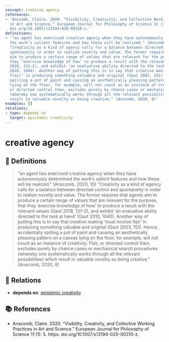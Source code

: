 ```yaml
---
concept: creative agency
references:
- 'Anscomb, Claire. 2020. “Visibility, Creativity, and Collective Working Practices
  in Art and Science.” European Journal for Philosophy of Science 11 (1): 5. https:
  doi.org/10.1007/s13194-020-00310-z.'
definitions:
- '"an agent has exercised creative agency when they have autonomously determined
  the work’s salient features and how these will be realized." (Anscomb, 2020, 10)
  "Creativity as a kind of agency calls for a balance between directed control and
  spontaneity in order to realize novelty and value. The former requires that agents
  aim to produce a certain range of values that are relevant for the purpose, that
  they ‘exercise knowledge of how’ to produce a result with the relevant values (Gaut
  2018, 131–2), and exhibit ‘an evaluative ability directed to the task at hand’ (Gaut
  2010, 1040). Another way of putting this is to say that creative making ‘must involve
  flair’ in producing something valuable and original (Gaut 2003, 151). Hence, accidentally
  spilling a pot of paint and causing an aesthetically pleasing pattern on a canvas
  lying on the floor, for example, will not count as an instance of creativity. Flair,
  or directed control then, excludes purely by chance cases or mechanical search procedures
  (whereby one systematically works through all the relevant possibilities) which
  result in valuable novelty as being creative." (Anscomb, 2020, 8)'
examples: []
relations:
- type: depends on
  target: epistemic creativity
---
```


# creative agency

## 📖 Definitions

> "an agent has exercised creative agency when they have autonomously determined the work’s salient features and how these will be realized." (Anscomb, 2020, 10) "Creativity as a kind of agency calls for a balance between directed control and spontaneity in order to realize novelty and value. The former requires that agents aim to produce a certain range of values that are relevant for the purpose, that they ‘exercise knowledge of how’ to produce a result with the relevant values (Gaut 2018, 131–2), and exhibit ‘an evaluative ability directed to the task at hand’ (Gaut 2010, 1040). Another way of putting this is to say that creative making ‘must involve flair’ in producing something valuable and original (Gaut 2003, 151). Hence, accidentally spilling a pot of paint and causing an aesthetically pleasing pattern on a canvas lying on the floor, for example, will not count as an instance of creativity. Flair, or directed control then, excludes purely by chance cases or mechanical search procedures (whereby one systematically works through all the relevant possibilities) which result in valuable novelty as being creative." (Anscomb, 2020, 8)

## 🔗 Relations

- **depends on**: [epistemic creativity](./epistemic-creativity.md)

## 📚 References

- Anscomb, Claire. 2020. “Visibility, Creativity, and Collective Working Practices in Art and Science.” European Journal for Philosophy of Science 11 (1): 5. https: doi.org/10.1007/s13194-020-00310-z.
